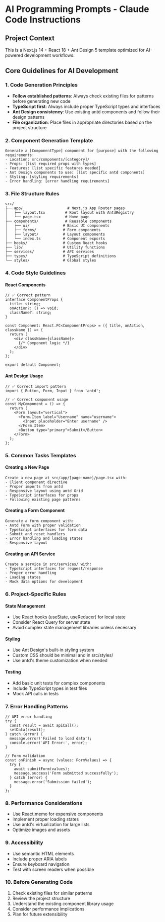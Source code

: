 # AI Programming Prompts - Claude Code Instructions

## Project Context
This is a Next.js 14 + React 18 + Ant Design 5 template optimized for AI-powered development workflows.

## Core Guidelines for AI Development

### 1. Code Generation Principles
- **Follow established patterns**: Always check existing files for patterns before generating new code
- **TypeScript first**: Always include proper TypeScript types and interfaces
- **Ant Design consistency**: Use existing antd components and follow their design patterns
- **File organization**: Place files in appropriate directories based on the project structure

### 2. Component Generation Template

```
Generate a [ComponentType] component for [purpose] with the following requirements:
- Location: src/components/[category]/
- Props: [list required props with types]
- Features: [list specific features needed]
- Ant Design components to use: [list specific antd components]
- Styling: [styling requirements]
- Error handling: [error handling requirements]
```

### 3. File Structure Rules
```
src/
├── app/                    # Next.js App Router pages
│   ├── layout.tsx         # Root layout with AntdRegistry
│   └── page.tsx           # Home page
├── components/            # Reusable components
│   ├── ui/               # Basic UI components
│   ├── forms/            # Form components
│   ├── layout/           # Layout components
│   └── index.ts          # Component exports
├── hooks/                # Custom React hooks
├── lib/                  # Utility functions
├── services/             # API services
├── types/                # TypeScript definitions
└── styles/               # Global styles
```

### 4. Code Style Guidelines

#### React Components
```tsx
// ✅ Correct pattern
interface ComponentProps {
  title: string;
  onAction?: () => void;
  className?: string;
}

const Component: React.FC<ComponentProps> = ({ title, onAction, className }) => {
  return (
    <div className={className}>
      {/* Component logic */}
    </div>
  );
};

export default Component;
```

#### Ant Design Usage
```tsx
// ✅ Correct import pattern
import { Button, Form, Input } from 'antd';

// ✅ Correct component usage
const MyComponent = () => {
  return (
    <Form layout="vertical">
      <Form.Item label="Username" name="username">
        <Input placeholder="Enter username" />
      </Form.Item>
      <Button type="primary">Submit</Button>
    </Form>
  );
};
```

### 5. Common Tasks Templates

#### Creating a New Page
```
Create a new page at src/app/[page-name]/page.tsx with:
- Client component directive
- Proper imports from antd
- Responsive layout using antd Grid
- TypeScript interfaces for props
- Following existing page patterns
```

#### Creating a Form Component
```
Generate a form component with:
- Antd Form with proper validation
- TypeScript interfaces for form data
- Submit and reset handlers
- Error handling and loading states
- Responsive layout
```

#### Creating an API Service
```
Create a service in src/services/ with:
- TypeScript interfaces for request/response
- Proper error handling
- Loading states
- Mock data options for development
```

### 6. Project-Specific Rules

#### State Management
- Use React hooks (useState, useReducer) for local state
- Consider React Query for server state
- Avoid complex state management libraries unless necessary

#### Styling
- Use Ant Design's built-in styling system
- Custom CSS should be minimal and in src/styles/
- Use antd's theme customization when needed

#### Testing
- Add basic unit tests for complex components
- Include TypeScript types in test files
- Mock API calls in tests

### 7. Error Handling Patterns

```tsx
// API error handling
try {
  const result = await apiCall();
  setData(result);
} catch (error) {
  message.error('Failed to load data');
  console.error('API Error:', error);
}

// Form validation
const onFinish = async (values: FormValues) => {
  try {
    await submitForm(values);
    message.success('Form submitted successfully');
  } catch (error) {
    message.error('Submission failed');
  }
};
```

### 8. Performance Considerations
- Use React.memo for expensive components
- Implement proper loading states
- Use antd's virtualization for large lists
- Optimize images and assets

### 9. Accessibility
- Use semantic HTML elements
- Include proper ARIA labels
- Ensure keyboard navigation
- Test with screen readers when possible

### 10. Before Generating Code
1. Check existing files for similar patterns
2. Review the project structure
3. Understand the existing component library usage
4. Consider performance implications
5. Plan for future extensibility